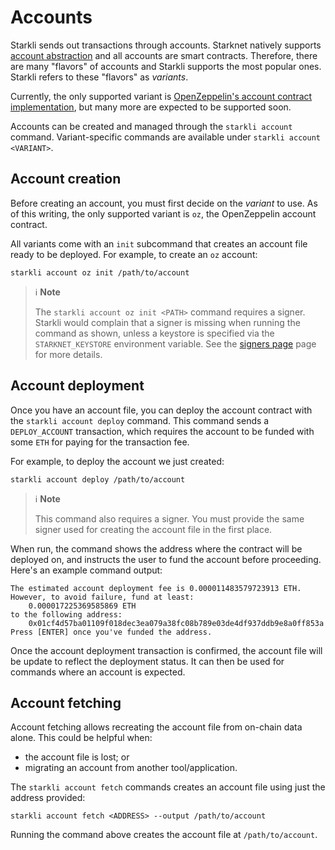 # Accounts

Starkli sends out transactions through accounts. Starknet natively supports [account abstraction](https://ethereum.org/en/roadmap/account-abstraction/) and all accounts are smart contracts. Therefore, there are many "flavors" of accounts and Starkli supports the most popular ones. Starkli refers to these "flavors" as _variants_.

Currently, the only supported variant is [OpenZeppelin's account contract implementation](https://github.com/OpenZeppelin/cairo-contracts/blob/70cbd05ed24ccd147f24b18c638dbd6e7fea88bb/src/openzeppelin/account/presets/Account.cairo), but many more are expected to be supported soon.

Accounts can be created and managed through the `starkli account` command. Variant-specific commands are available under `starkli account <VARIANT>`.

## Account creation

Before creating an account, you must first decide on the _variant_ to use. As of this writing, the only supported variant is `oz`, the OpenZeppelin account contract.

All variants come with an `init` subcommand that creates an account file ready to be deployed. For example, to create an `oz` account:

```console
starkli account oz init /path/to/account
```

> ℹ️ **Note**
>
> The `starkli account oz init <PATH>` command requires a signer. Starkli would complain that a signer is missing when running the command as shown, unless a keystore is specified via the `STARKNET_KEYSTORE` environment variable. See the [signers page](./signers.md) page for more details.

## Account deployment

Once you have an account file, you can deploy the account contract with the `starkli account deploy` command. This command sends a `DEPLOY_ACCOUNT` transaction, which requires the account to be funded with some `ETH` for paying for the transaction fee.

For example, to deploy the account we just created:

```console
starkli account deploy /path/to/account
```

> ℹ️ **Note**
>
> This command also requires a signer. You must provide the same signer used for creating the account file in the first place.

When run, the command shows the address where the contract will be deployed on, and instructs the user to fund the account before proceeding. Here's an example command output:

```console
The estimated account deployment fee is 0.000011483579723913 ETH. However, to avoid failure, fund at least:
    0.000017225369585869 ETH
to the following address:
    0x01cf4d57ba01109f018dec3ea079a38fc08b789e03de4df937ddb9e8a0ff853a
Press [ENTER] once you've funded the address.
```

Once the account deployment transaction is confirmed, the account file will be update to reflect the deployment status. It can then be used for commands where an account is expected.

## Account fetching

Account fetching allows recreating the account file from on-chain data alone. This could be helpful when:

- the account file is lost; or
- migrating an account from another tool/application.

The `starkli account fetch` commands creates an account file using just the address provided:

```console
starkli account fetch <ADDRESS> --output /path/to/account
```

Running the command above creates the account file at `/path/to/account`.
